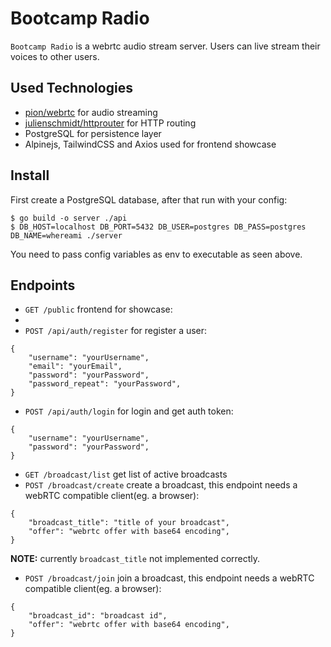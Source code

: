 # Bootcamp Radio
`Bootcamp Radio` is a webrtc audio stream server. Users can live stream their voices to other users.

## Used Technologies
- [pion/webrtc](https://github.com/pion/webrtc) for audio streaming
- [julienschmidt/httprouter](https://github.com/julienschmidt/httprouter) for HTTP routing
- PostgreSQL for persistence layer
- Alpinejs, TailwindCSS and Axios used for frontend showcase

## Install
First create a PostgreSQL database, after that run with your config:
```
$ go build -o server ./api
$ DB_HOST=localhost DB_PORT=5432 DB_USER=postgres DB_PASS=postgres DB_NAME=whereami ./server
```

You need to pass config variables as env to executable as seen above.

## Endpoints
- `GET /public` frontend for showcase:
- 
- `POST /api/auth/register` for register a user:

```
{
    "username": "yourUsername",
    "email": "yourEmail",
    "password": "yourPassword",
    "password_repeat": "yourPassword",
}
```

- `POST /api/auth/login` for login and get auth token:

```
{
    "username": "yourUsername",
    "password": "yourPassword",
}
```

- `GET /broadcast/list` get list of active broadcasts
- `POST /broadcast/create` create a broadcast, this endpoint needs a webRTC compatible client(eg. a browser):

```
{
    "broadcast_title": "title of your broadcast",
    "offer": "webrtc offer with base64 encoding",
}
```
**NOTE:** currently `broadcast_title` not implemented correctly.

- `POST /broadcast/join` join a broadcast, this endpoint needs a webRTC compatible client(eg. a browser):

```
{
    "broadcast_id": "broadcast id",
    "offer": "webrtc offer with base64 encoding",
}
```